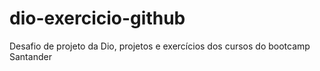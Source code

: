 # dio-exercicio-github
 Desafio de projeto da Dio, projetos e exercícios dos cursos do bootcamp Santander
